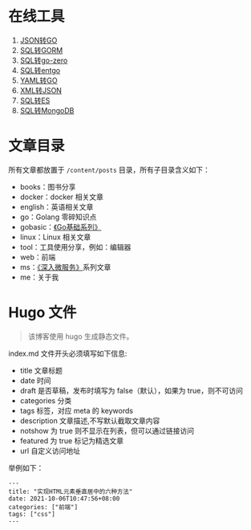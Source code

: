 # 在线工具
1. [JSON转GO](https://printlove.cn/tools/json2go)
2. [SQL转GORM](https://printlove.cn/tools/sql2gorm)
3. [SQL转go-zero](https://printlove.cn/tools/sql2gozero)
4. [SQL转entgo](https://printlove.cn/tools/sql2ent)
5. [YAML转GO](https://printlove.cn/tools/yaml2go)
6. [XML转JSON](https://printlove.cn/tools/xml2json)
7. [SQL转ES](https://printlove.cn/tools/sql2es)
8. [SQL转MongoDB](https://printlove.cn/tools/sql2mongodb)

# 文章目录
所有文章都放置于 `/content/posts` 目录，所有子目录含义如下：

* books：图书分享
* docker：docker 相关文章
* english：英语相关文章
* go：Golang 零碎知识点
* gobasic：[《Go基础系列》](https://printlove.cn/series/go%E5%9F%BA%E7%A1%80%E7%B3%BB%E5%88%97/)
* linux：Linux 相关文章
* tool：工具使用分享，例如：编辑器
* web：前端
* ms：[《深入微服务》](https://printlove.cn/series/%E6%B7%B1%E5%85%A5%E5%BE%AE%E6%9C%8D%E5%8A%A1/)系列文章
* me：关于我

# Hugo 文件
>该博客使用 hugo 生成静态文件。
>
index.md 文件开头必须填写如下信息:
* title 文章标题
* date 时间
* draft 是否草稿，发布时填写为 false（默认），如果为 true，则不可访问
* categories 分类
* tags 标签，对应 meta 的 keywords
* description 文章描述,不写默认截取文章内容
* notshow 为 true 则不显示在列表，但可以通过链接访问
* featured 为 true 标记为精选文章
* url 自定义访问地址

举例如下：
```
---
title: "实现HTML元素垂直居中的六种方法"
date: 2021-10-06T10:47:56+08:00
categories: ["前端"]
tags: ["css"]
---
```
